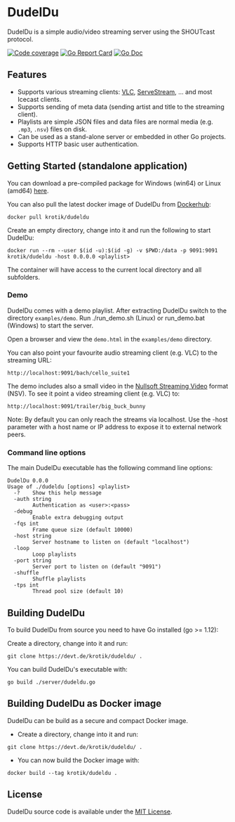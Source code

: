 DudelDu
=======
DudelDu is a simple audio/video streaming server using the SHOUTcast protocol.

<p>
<a href="https://void.devt.de/pub/dudeldu/coverage.txt"><img src="https://void.devt.de/pub/dudeldu/test_result.svg" alt="Code coverage"></a>
<a href="https://goreportcard.com/report/devt.de/krotik/dudeldu">
<img src="https://goreportcard.com/badge/devt.de/krotik/dudeldu?style=flat-square" alt="Go Report Card"></a>
<a href="https://godoc.org/devt.de/krotik/dudeldu">
<img src="https://godoc.org/devt.de/krotik/dudeldu?status.svg" alt="Go Doc"></a>
</p>

Features
--------
- Supports various streaming clients: <a href="http://www.videolan.org/vlc/download-windows.en_GB.html">VLC</a>, <a href="https://play.google.com/store/apps/details?id=net.sourceforge.servestream">ServeStream</a>,  ... and most Icecast clients.
- Supports sending of meta data (sending artist and title to the streaming client).
- Playlists are simple JSON files and data files are normal media (e.g. `.mp3`, `.nsv`) files on disk.
- Can be used as a stand-alone server or embedded in other Go projects.
- Supports HTTP basic user authentication.

Getting Started (standalone application)
----------------------------------------
You can download a pre-compiled package for Windows (win64) or Linux (amd64) [here](https://void.devt.de/pub/dudeldu).

You can also pull the latest docker image of DudelDu from [Dockerhub](https://hub.docker.com/r/krotik/dudeldu):
```
docker pull krotik/dudeldu
```

Create an empty directory, change into it and run the following to start DudelDu:
```
docker run --rm --user $(id -u):$(id -g) -v $PWD:/data -p 9091:9091 krotik/dudeldu -host 0.0.0.0 <playlist>
```
The container will have access to the current local directory and all subfolders.

### Demo

DudelDu comes with a demo playlist. After extracting DudelDu switch to the directory `examples/demo`. Run ./run_demo.sh (Linux) or run_demo.bat (Windows) to start the server.

Open a browser and view the `demo.html` in the `examples/demo` directory.

You can also point your favourite audio streaming client (e.g. VLC) to the streaming URL:
```
http://localhost:9091/bach/cello_suite1
```
The demo includes also a small video in the [Nullsoft Streaming Video](https://en.wikipedia.org/wiki/Nullsoft_Streaming_Video) format (NSV). To see it point a video streaming client (e.g. VLC) to:
```
http://localhost:9091/trailer/big_buck_bunny
```
Note: By default you can only reach the streams via localhost. Use the -host parameter with a host name or IP address to expose it to external network peers.

### Command line options
The main DudelDu executable has the following command line options:
```
DudelDu 0.0.0
Usage of ./dudeldu [options] <playlist>
  -?	Show this help message
  -auth string
    	Authentication as <user>:<pass>
  -debug
    	Enable extra debugging output
  -fqs int
    	Frame queue size (default 10000)
  -host string
    	Server hostname to listen on (default "localhost")
  -loop
    	Loop playlists
  -port string
    	Server port to listen on (default "9091")
  -shuffle
    	Shuffle playlists
  -tps int
    	Thread pool size (default 10)
```

Building DudelDu
----------------
To build DudelDu from source you need to have Go installed (go >= 1.12):

Create a directory, change into it and run:
```
git clone https://devt.de/krotik/dudeldu/ .
```

You can build DudelDu's executable with:
```
go build ./server/dudeldu.go
```

Building DudelDu as Docker image
--------------------------------
DudelDu can be build as a secure and compact Docker image.

- Create a directory, change into it and run:
```
git clone https://devt.de/krotik/dudeldu/ .
```

- You can now build the Docker image with:
```
docker build --tag krotik/dudeldu .
```

License
-------
DudelDu source code is available under the [MIT License](/LICENSE).
